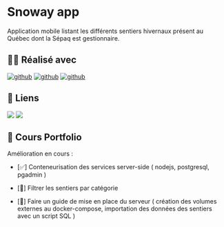 
# Snoway app

Application mobile listant les  différents sentiers hivernaux présent au Québec dont la Sépaq est gestionnaire.

## 👨‍💻 Réalisé avec
[![github](https://img.shields.io/badge/brice_camus-000?style=for-the-badge&logo=github&logoColor=white)](https://github.com/Voxys)
[![github](https://img.shields.io/badge/samuel_d'astous-000?style=for-the-badge&logo=github&logoColor=white)](https://github.com/Poyut/)
[![github](https://img.shields.io/badge/Maxence_schroeder-000?style=for-the-badge&logo=github&logoColor=white)](https://github.com/Maxence-schroeder01)

## 🔗 Liens
[![](https://img.shields.io/badge/Jeu_de_donnees-EBEBEB?style=for-the-badge&logo=databricks&logoColor=white)](https://www.donneesquebec.ca/recherche/dataset/sentiers-hivernaux/resource/540ad36a-1303-4b1a-b554-64c97d31ed7a)
[![](https://img.shields.io/badge/Figma-39ADFC?style=for-the-badge&logo=figma&logoColor=white)](https://www.figma.com/file/kbTB6I61wlw1H9jSvUQUoL/Projet-Mobile)

## 🔖 Cours Portfolio

Amélioration en cours :

- [✅] Conteneurisation des services server-side ( nodejs, postgresql, pgadmin )

- [🔨] Filtrer les sentiers par catégorie

- [🔨] Faire un guide de mise en place du serveur ( création des volumes externes au docker-compose, importation des données des sentiers avec un script SQL )

